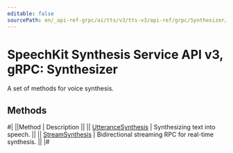 ```yaml
---
editable: false
sourcePath: en/_api-ref-grpc/ai/tts/v3/tts-v3/api-ref/grpc/Synthesizer/index.md
---
```


# SpeechKit Synthesis Service API v3, gRPC: Synthesizer

A set of methods for voice synthesis.

## Methods

#|
||Method | Description ||
|| [UtteranceSynthesis](utteranceSynthesis.md) | Synthesizing text into speech. ||
|| [StreamSynthesis](streamSynthesis.md) | Bidirectional streaming RPC for real-time synthesis. ||
|#